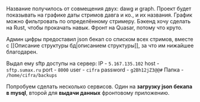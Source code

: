Название получилось от совмещения двух: dawg и graph.
Проект будет показывать на графике даты стримов давга и ко., и их названия.
График можно фильтровать по определённому стримеру.
Бэкенд хочу сделать на Rust, чтобы прокачать навык.
Фронт на Quasar, потому что круто.

Админ цифры предоставил json бекап со списком всех стримов, вместе с [[Описание структуры бд|описанием структуры]], за что им нижайшее благодарен.

Выдал ему sftp доступы на сервер:
IP - `5.167.135.102`
host - `sftp.sumax.ru`
port - `8000`
user - `cifra`
password - `g2Bh12jZ3@@#`
Папка - `/home/cifra/backups`

Попробуем сделать несколько сервисов. Один на **загрузку json бекапа в mysql**, второй для **выдачи данных** фронтовому приложению.

